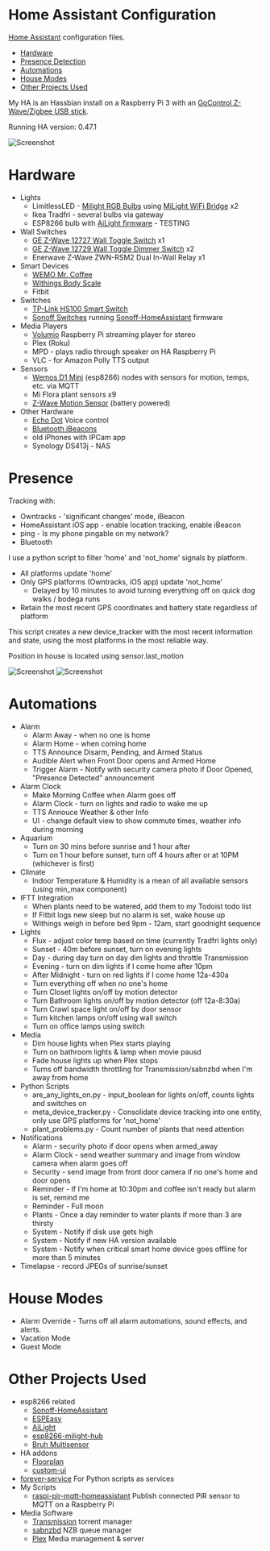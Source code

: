 # Home Assistant Configuration
[Home Assistant](http://homeassistant.io) configuration files.

* [Hardware](#hardware)
* [Presence Detection](#presence)
* [Automations](#automations)
* [House Modes](#house-modes)
* [Other Projects Used](#other-projects-used)

My HA is an Hassbian install on a Raspberry Pi 3 with an [GoControl Z-Wave/Zigbee USB stick](http://amzn.to/2u8XVGm).

Running HA version: 0.47.1

![Screenshot](https://github.com/oakbrad/brad-homeassistant-config/blob/master/screenshots/ha-1-homepage.png)

# Hardware
* Lights
  * LimitlessLED - [Milight RGB Bulbs](http://amzn.to/2slpT2W) using [MiLight WiFi Bridge](http://amzn.to/2roEQ59) x2
  * Ikea Tradfri - several bulbs via gateway
  * ESP8266 bulb with [AiLight firmware](https://github.com/stelgenhof/AiLight) - TESTING
* Wall Switches
  * [GE Z-Wave 12727 Wall Toggle Switch](http://amzn.to/2rnVCBs) x1
  * [GE Z-Wave 12729 Wall Toggle Dimmer Switch](http://amzn.to/2spiWil) x2
  * Enerwave Z-Wave ZWN-RSM2 Dual In-Wall Relay x1
* Smart Devices
  * [WEMO Mr. Coffee](http://amzn.to/2sysDuG)
  * [Withings Body Scale](http://amzn.to/2spNwIQ)
  * Fitbit
* Switches
  * [TP-Link HS100 Smart Switch](http://amzn.to/2sq1bQb)
  * [Sonoff Switches](https://www.itead.cc/sonoff-wifi-wireless-switch.html) running [Sonoff-HomeAssistant](https://github.com/KmanOz/Sonoff-HomeAssistant) firmware
* Media Players
  * [Volumio](https://volumio.org/) Raspberry Pi streaming player for stereo
  * Plex (Roku)
  * MPD - plays radio through speaker on HA Raspberry Pi
  * VLC - for Amazon Polly TTS output
* Sensors
  * [Wemos D1 Mini](http://amzn.to/2sydVU8) (esp8266) nodes with sensors for motion, temps, etc. via MQTT
  * Mi Flora plant sensors x9
  * [Z-Wave Motion Sensor](http://amzn.to/2symNta) (battery powered)
* Other Hardware
  * [Echo Dot](http://amzn.to/2ubdoVC) Voice control
  * [Bluetooth iBeacons](http://amzn.to/2slTOIF)
  * old iPhones with IPCam app
  * Synology DS413j - NAS
# Presence
Tracking with:
* Owntracks - 'significant changes' mode, iBeacon
* HomeAssistant iOS app - enable location tracking, enable iBeacon
* ping - Is my phone pingable on my network?
* Bluetooth

I use a python script to filter 'home' and 'not_home' signals by platform.
* All platforms update 'home'
* Only GPS platforms (Owntracks, iOS app) update 'not_home'
  * Delayed by 10 minutes to avoid turning everything off on quick dog walks / bodega runs
* Retain the most recent GPS coordinates and battery state regardless of platform

This script creates a new device_tracker with the most recent information and state, using the most platforms in the most reliable way.

Position in house is located using sensor.last_motion

![Screenshot](https://github.com/oakbrad/brad-homeassistant-config/blob/master/screenshots/device-tracker.png)
![Screenshot](https://github.com/oakbrad/brad-homeassistant-config/blob/master/screenshots/last-motion.png)

# Automations
* Alarm
  * Alarm Away - when no one is home
  * Alarm Home - when coming home
  * TTS Announce Disarm, Pending, and Armed Status
  * Audible Alert when Front Door opens and Armed Home
  * Trigger Alarm - Notify with security camera photo if Door Opened, "Presence Detected" announcement
* Alarm Clock
  * Make Morning Coffee when Alarm goes off
  * Alarm Clock - turn on lights and radio to wake me up
  * TTS Annouce Weather & other Info
  * UI - change default view to show commute times, weather info during morning
* Aquarium
  * Turn on 30 mins before sunrise and 1 hour after
  * Turn on 1 hour before sunset, turn off 4 hours after or at 10PM (whichever is first)
* Climate
  * Indoor Temperature & Humidity is a mean of all available sensors (using min_max component)
* IFTT Integration
  * When plants need to be watered, add them to my Todoist todo list
  * If Fitbit logs new sleep but no alarm is set, wake house up
  * Withings weigh in before bed 9pm - 12am, start goodnight sequence
* Lights
  * Flux - adjust color temp based on time (currently Tradfri lights only)
  * Sunset - 40m before sunset, turn on evening lights
  * Day - during day turn on day dim lights and throttle Transmission
  * Evening - turn on dim lights if I come home after 10pm
  * After Midnight - turn on red lights if I come home 12a-430a
  * Turn everything off when no one's home
  * Turn Closet lights on/off by motion detector
  * Turn Bathroom lights on/off by motion detector (off 12a-8:30a)
  * Turn Crawl space light on/off by door sensor
  * Turn kitchen lamps on/off using wall switch
  * Turn on office lamps using switch
* Media
  * Dim house lights when Plex starts playing
  * Turn on bathroom lights & lamp when movie pausd
  * Fade house lights up when Plex stops
  * Turns off bandwidth throttling for Transmission/sabnzbd when I'm away from home
* Python Scripts
  * are_any_lights_on.py - input_boolean for lights on/off, counts lights and switches on
  * meta_device_tracker.py - Consolidate device tracking into one entity, only use GPS platforms for 'not_home'
  * plant_problems.py - Count number of plants that need attention
* Notifications
  * Alarm - security photo if door opens when armed_away
  * Alarm Clock - send weather summary and image from window camera when alarm goes off
  * Security - send image from front door camera if no one's home and door opens
  * Reminder - If I'm home at 10:30pm and coffee isn't ready but alarm is set, remind me
  * Reminder - Full moon 
  * Plants - Once a day reminder to water plants if more than 3 are thirsty
  * System - Notify if disk use gets high
  * System - Notify if new HA version available
  * System - Notify when critical smart home device goes offline for more than 5 minutes
* Timelapse - record JPEGs of sunrise/sunset

# House Modes
* Alarm Override - Turns off all alarm automations, sound effects, and alerts.
* Vacation Mode
* Guest Mode
 
# Other Projects Used
* esp8266 related
  * [Sonoff-HomeAssistant](https://github.com/KmanOz/Sonoff-HomeAssistant)
  * [ESPEasy](https://github.com/letscontrolit/ESPEasy)
  * [AiLight](https://github.com/stelgenhof/AiLight)
  * [esp8266-milight-hub](https://github.com/sidoh/esp8266_milight_hub)
  * [Bruh Multisensor](https://github.com/bruhautomation/ESP-MQTT-JSON-Multisensor)
* HA addons
  * [Floorplan](https://github.com/pkozul/ha-floorplan)
  * [custom-ui](https://github.com/andrey-git/home-assistant-custom-ui)
* [forever-service](https://github.com/zapty/forever-service) For Python scripts as services
* My Scripts
  * [raspi-pir-mqtt-homeassistant](https://github.com/oakbrad/raspi-pir-mqtt-homeassistant) Publish connected PIR sensor to MQTT on a Raspberry Pi 
* Media Software 
  * [Transmission](http://transmissionbt.com) torrent manager
  * [sabnzbd](http://sabnzbd.org) NZB queue manager
  * [Plex](http://plex.tv) Media management & server


